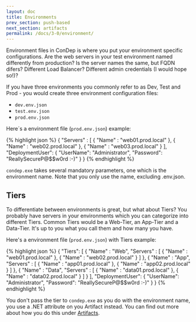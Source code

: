 ```yaml
---
layout: doc
title: Environments
prev_section: push-based
next_section: artifacts
permalink: /docs/3-0/environment/
---
```


Environment files in ConDep is where you put your environment specific configurations. 
Are the web servers in your test environment named differently from production? Is the 
server names the same, but FQDN difers? Different Load Balancer? Different admin 
credentials (I would hope so!)?

If you have three environments you commonly refer to as Dev, Test and Prod - you would 
create three environment configuration files:

* `dev.env.json`
* `test.env.json`
* `prod.env.json`

Here´s a environment file (`prod.env.json`) example:

{% highlight json %}
{
  "Servers" :
  [
    {
      "Name" : "web01.prod.local"
    },
    {
      "Name" : "web02.prod.local"
    },
    {
      "Name" : "web03.prod.local"
    }
  ],
  "DeploymentUser": 
  {
    "UserName": "Administrator",
    "Password": "ReallySecureP@$$w0rd :-)"
  }
}
{% endhighlight %}

`condep.exe` takes several mandatory parameters, one which is the environment name. Note 
that you only use the name, excluding .env.json.

## Tiers

To differentiate between environments is great, but what about Tiers? You probably have 
servers in your environments which you can categorize into different Tiers. Common Tiers 
would be a Web-Tier, an App-Tier and a Data-Tier. It's up to you what you call them and 
how many you have.

Here's a environment file (`prod.env.json`) with Tiers example:

{% highlight json %}
{
  "Tiers":
  [
    {
      "Name" : "Web",
      "Servers" :
      [
        {
          "Name" : "web01.prod.local"
        },
        {
          "Name" : "web02.prod.local"
        }
      ]
    },
    {
      "Name" : "App",
      "Servers" :
      [
        {
          "Name" : "app01.prod.local"
        },
        {
          "Name" : "app02.prod.local"
        }
      ]
    },
    {
      "Name" : "Data",
      "Servers" :
      [
        {
          "Name" : "data01.prod.local"
        },
        {
          "Name" : "data02.prod.local"
        }
      ]
    }
  ],
  "DeploymentUser": 
  {
    "UserName": "Administrator",
    "Password": "ReallySecureP@$$w0rd :-)"
  }
}
{% endhighlight %}

You don't pass the tier to `condep.exe` as you do with the environment name, you 
use a .NET attribute on you Artifact instead. You can find out more about how 
you do this under [Artifacts](../artifacts/).